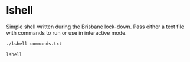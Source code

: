 # lshell

Simple shell written during the Brisbane lock-down. Pass either a text file with commands to run or use in interactive mode.

```Bash
./lshell commands.txt
```

```Bash
lshell
```
